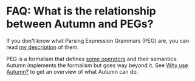 # FAQ: What is the relationship between Autumn and PEGs?

If you don't know what Parsing Expression Grammars (PEG) are, you can read [my
description](../peg.md) of them.

PEG is a formalism that defines [some operators](../peg-ops.md) and their semantics. Autumn implements the formalism
but goes way beyond it. See [Why use Autumn?](why.md) to get an overview of what Autumn can do.